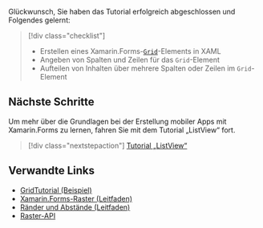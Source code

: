 Glückwunsch, Sie haben das Tutorial erfolgreich abgeschlossen und Folgendes gelernt:

> [!div class="checklist"]
> - Erstellen eines Xamarin.Forms-[`Grid`](xref:Xamarin.Forms.Grid)-Elements in XAML
> - Angeben von Spalten und Zeilen für das `Grid`-Element
> - Aufteilen von Inhalten über mehrere Spalten oder Zeilen im `Grid`-Element

## <a name="next-steps"></a>Nächste Schritte

Um mehr über die Grundlagen bei der Erstellung mobiler Apps mit Xamarin.Forms zu lernen, fahren Sie mit dem Tutorial „ListView“ fort.

> [!div class="nextstepaction"]
> [Tutorial „ListView“](~/get-started/tutorials/listview/index.yml)

## <a name="related-links"></a>Verwandte Links

- [GridTutorial (Beispiel)](https://developer.xamarin.com/samples/xamarin-forms/GetStarted/Tutorials/GridTutorial)
- [Xamarin.Forms-Raster (Leitfaden)](~/xamarin-forms/user-interface/layouts/grid.md)
- [Ränder und Abstände (Leitfaden)](~/xamarin-forms/user-interface/layouts/margin-and-padding.md)
- [Raster-API](xref:Xamarin.Forms.Grid)
